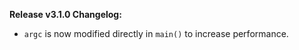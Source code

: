 **Release v3.1.0 Changelog:**
* `argc` is now modified directly in `main()` to increase performance.
